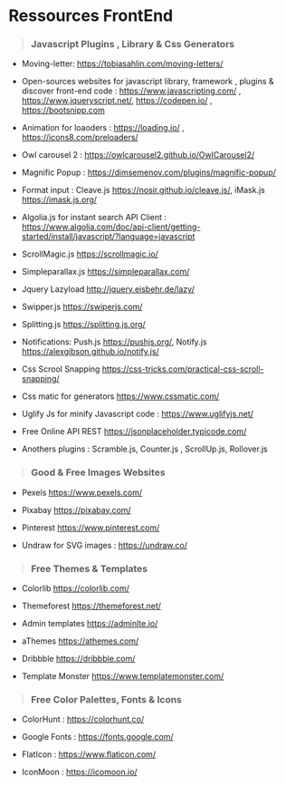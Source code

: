 # Ressources FrontEnd

> ### Javascript Plugins , Library & Css Generators

* Moving-letter: <https://tobiasahlin.com/moving-letters/>

* Open-sources websites for javascript library, framework , plugins & discover front-end code : <https://www.javascripting.com/> , <https://www.jqueryscript.net/>, <https://codepen.io/> , <https://bootsnipp.com>

* Animation for loaoders : <https://loading.io/> , <https://icons8.com/preloaders/>

* Owl carousel 2 : <https://owlcarousel2.github.io/OwlCarousel2/>

* Magnific Popup : <https://dimsemenov.com/plugins/magnific-popup/> 

* Format input : Cleave.js <https://nosir.github.io/cleave.js/>, iMask.js <https://imask.js.org/>

* Algolia.js for instant search API Client : <https://www.algolia.com/doc/api-client/getting-started/install/javascript/?language=javascript>

* ScrollMagic.js <https://scrollmagic.io/>

* Simpleparallax.js <https://simpleparallax.com/>

* Jquery Lazyload <http://jquery.eisbehr.de/lazy/>

* Swipper.js <https://swiperjs.com/>

* Splitting.js <https://splitting.js.org/>

* Notifications: Push.js <https://pushjs.org/>, Notify.js <https://alexgibson.github.io/notify.js/>

* Css Scrool Snapping <https://css-tricks.com/practical-css-scroll-snapping/>

* Css matic for generators <https://www.cssmatic.com/>

* Uglify Js for minify Javascript code : <https://www.uglifyjs.net/>

* Free Online API REST  <https://jsonplaceholder.typicode.com/>

* Anothers plugins : Scramble.js, Counter.js , ScrollUp.js, Rollover.js


> ### Good & Free Images Websites

* Pexels <https://www.pexels.com/>

* Pixabay <https://pixabay.com/>

* Pinterest <https://www.pinterest.com/>

* Undraw for SVG images : <https://undraw.co/>

> ### Free Themes & Templates

* Colorlib <https://colorlib.com/>

* Themeforest <https://themeforest.net/>

* Admin templates <https://adminlte.io/>

* aThemes <https://athemes.com/>

* Dribbble <https://dribbble.com/>

* Template Monster <https://www.templatemonster.com/>


> ### Free Color Palettes, Fonts & Icons

* ColorHunt : <https://colorhunt.co/>

* Google Fonts : <https://fonts.google.com/>

* FlatIcon : <https://www.flaticon.com/>

* IconMoon : <https://icomoon.io/>
